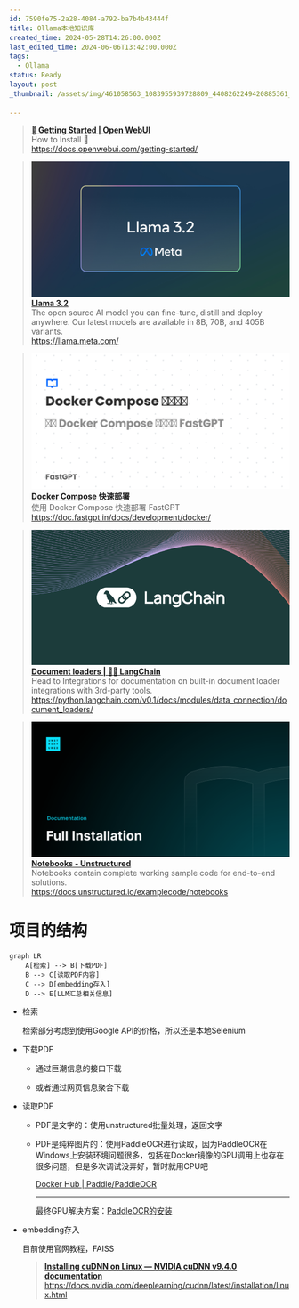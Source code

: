 ```yaml
---
id: 7590fe75-2a28-4084-a792-ba7b4b43444f
title: Ollama本地知识库
created_time: 2024-05-28T14:26:00.000Z
last_edited_time: 2024-06-06T13:42:00.000Z
tags:
  - Ollama
status: Ready
layout: post
_thumbnail: /assets/img/461058563_1083955939728809_4408262249420885361_n_VQoJ0V7B.jpg

---
```


> [**🚀 Getting Started | Open WebUI**](https://docs.openwebui.com/getting-started/)\
> How to Install 🚀\
> <https://docs.openwebui.com/getting-started/>

> [![image](/assets/img/461058563_1083955939728809_4408262249420885361_n_VQoJ0V7B.jpg) **Llama 3.2**](https://llama.meta.com/)\
> The open source AI model you can fine-tune, distill and deploy anywhere. Our latest models are available in 8B, 70B, and 405B variants.\
> <https://llama.meta.com/>

> [![image](/assets/img/card-base-2_hu06b1a92291a380a0d2e0ec03dab66b2f_17642_filter_7508709088536350108_tbzfOn8e.png) **Docker Compose 快速部署**](https://doc.fastgpt.in/docs/development/docker/)\
> 使用 Docker Compose 快速部署 FastGPT\
> <https://doc.fastgpt.in/docs/development/docker/>

> [![image](/assets/img/theme-image_MN0mwsqm.png) **Document loaders | 🦜️🔗 LangChain**](https://python.langchain.com/v0.1/docs/modules/data_connection/document_loaders/)\
> Head to Integrations for documentation on built-in document loader integrations with 3rd-party tools.\
> <https://python.langchain.com/v0.1/docs/modules/data_connection/document_loaders/>

> [![image](/assets/img/og_2iSKdyhH) **Notebooks - Unstructured**](https://docs.unstructured.io/examplecode/notebooks)\
> Notebooks contain complete working sample code for end-to-end solutions.\
> <https://docs.unstructured.io/examplecode/notebooks>

# 项目的结构

```mermaid
graph LR
    A[检索] --> B[下载PDF]
    B --> C[读取PDF内容]
    C --> D[embedding存入]
    D --> E[LLM汇总相关信息]

```

*   检索

    检索部分考虑到使用Google API的价格，所以还是本地Selenium

*   下载PDF

    *   通过巨潮信息的接口下载

    *   或者通过网页信息聚合下载

*   读取PDF

    *   PDF是文字的：使用unstructured批量处理，返回文字

    *   PDF是纯粹图片的：使用PaddleOCR进行读取，因为PaddleOCR在Windows上安装环境问题很多，包括在Docker镜像的GPU调用上也存在很多问题，但是多次调试没弄好，暂时就用CPU吧

        [Docker Hub | Paddle/PaddleOCR](https://hub.docker.com/r/paddlecloud/paddleocr/tags?page=\&page_size=\&ordering=\&name=)

        ***

        最终GPU解决方案：[PaddleOCR的安装](https://www.notion.so/2b389a93748a4ecca4ab79bb59825db7)

*   embedding存入

    目前使用官网教程，FAISS

    > [**Installing cuDNN on Linux — NVIDIA cuDNN v9.4.0 documentation**](https://docs.nvidia.com/deeplearning/cudnn/latest/installation/linux.html)\
    > <https://docs.nvidia.com/deeplearning/cudnn/latest/installation/linux.html>

